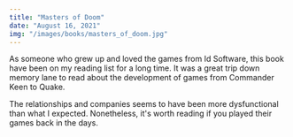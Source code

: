```yaml
---
title: "Masters of Doom"
date: "August 16, 2021"
img: "/images/books/masters_of_doom.jpg"
---
```


As someone who grew up and loved the games from Id Software, this book have
been on my reading list for a long time. It was a great trip down memory lane to 
read about the development of games from Commander Keen to Quake.

The relationships and companies seems to have been more dysfunctional
than what I expected. Nonetheless, it's worth reading if you played their
games back in the days.